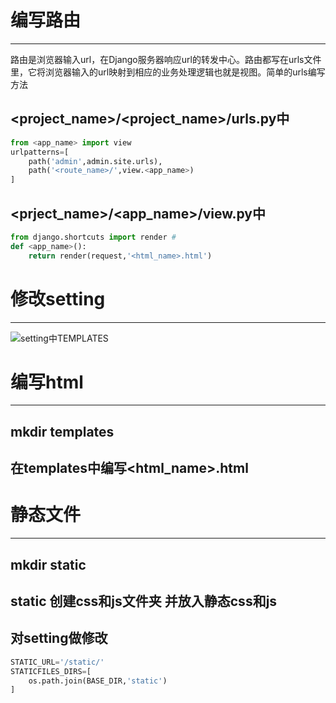 # 编写路由

----

路由是浏览器输入url，在Django服务器响应url的转发中心。路由都写在urls文件里，它将浏览器输入的url映射到相应的业务处理逻辑也就是视图。简单的urls编写方法

## <project_name>/<project_name>/urls.py中

```python
from <app_name> import view
urlpatterns=[
	path('admin',admin.site.urls),
	path('<route_name>/',view.<app_name>)
]
```

## <prject_name>/<app_name>/view.py中

```python
from django.shortcuts import render #
def <app_name>():
	return render(request,'<html_name>.html')
```

# 修改setting

----

![setting中TEMPLATES](https://img-blog.csdnimg.cn/20190730154519177.png?x-oss-process=image/watermark,type_ZmFuZ3poZW5naGVpdGk,shadow_10,text_aHR0cHM6Ly9ibG9nLmNzZG4ubmV0L3dvaml1Y2FvbmVu,size_16,color_FFFFFF,t_70)

# 编写html

----

## mkdir templates

## 在templates中编写<html_name>.html

# 静态文件

----

## mkdir static

## static 创建css和js文件夹 并放入静态css和js

## 对setting做修改

```python
STATIC_URL='/static/'
STATICFILES_DIRS=[
	os.path.join(BASE_DIR,'static')
]
```

